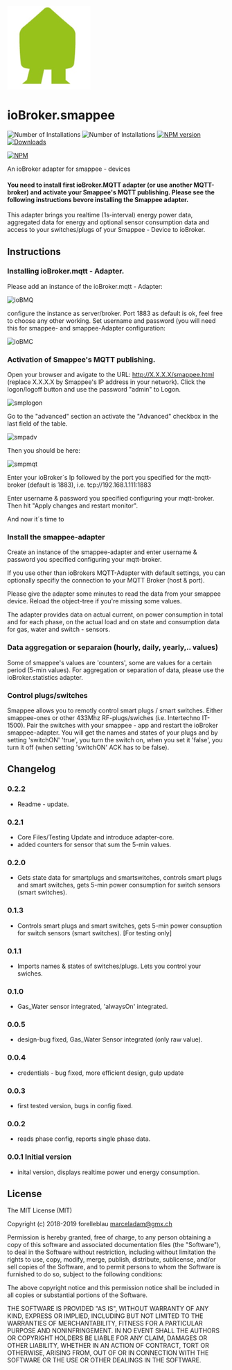 ![Logo](admin/smappee.png)

# ioBroker.smappee

![Number of Installations](http://iobroker.live/badges/smappee-installed.svg) ![Number of Installations](http://iobroker.live/badges/smappee-stable.svg) [![NPM version](http://img.shields.io/npm/v/iobroker.smappee.svg)](https://www.npmjs.com/package/iobroker.smappee)
[![Downloads](https://img.shields.io/npm/dm/iobroker.smappee.svg)](https://www.npmjs.com/package/iobroker.smappee)

[![NPM](https://nodei.co/npm/iobroker.smappee.png?downloads=true)](https://nodei.co/npm/iobroker.smappee/)

An ioBroker adapter for smappee - devices

#### You need to install first ioBroker.MQTT adapter (or use another MQTT-broker) and activate your Smappee's MQTT publishing. Please see the following instructions bevore installing the Smappee adapter.

This adapter brings you realtime (1s-interval) energy  power data, aggregated data for energy and optional sensor consumption data and access to your switches/plugs of your Smappee - Device to ioBroker.

## Instructions

### Installing ioBroker.mqtt - Adapter.

Please add an instance of the ioBroker.mqtt - Adapter:

![ioBMQ](https://github.com/forelleblau/ioBroker.smappee/blob/master/admin/ioBrokerMQTTBroker.PNG)

configure the instance as server/broker. Port 1883 as default is ok, feel free to choose any other working.
Set username and password (you will need this for smappee- and smappee-Adapter configuration:

![ioBMC](https://github.com/forelleblau/ioBroker.smappee/blob/master/admin/ioBrokerMQTTConfig.PNG)

### Activation of Smappee's MQTT publishing.

Open your browser and avigate to the URL: <http://X.X.X.X/smappee.html> (replace X.X.X.X by Smappee's IP address in your network).
Click the logon/logoff button and use the password "admin" to Logon.

![smplogon](https://github.com/forelleblau/ioBroker.smappee/blob/master/admin/smplogon.png)

Go to the "advanced" section an activate the "Advanced" checkbox in the last field of the table.

![smpadv](https://github.com/forelleblau/ioBroker.smappee/blob/master/admin/smpadv.jpeg)

Then you should be here:

![smpmqt](https://github.com/forelleblau/ioBroker.smappee/blob/master/admin/smpmqt.png)

Enter your ioBroker´s Ip followed by the port you specified for the mqtt-broker (default is 1883), i.e. tcp://192.168.1.111:1883

Enter username & password you specified configuring your mqtt-broker.
Then hit "Apply changes and restart monitor".

And now it´s time to

### Install the smappee-adapter

Create an instance of the smappee-adapter and enter username & password you specified configuring your mqtt-broker.

If you use other than ioBrokers MQTT-Adapter with default settings, you can optionally specifiy the connection to your MQTT Broker (host & port).

Please give the adapter some minutes to read the data from your smappee device. Reload the object-tree if you're missing some values.

The adapter provides data on actual current, on power consumption in total and for each phase, on the actual load and on state and consumption data for gas, water and switch - sensors.

### Data aggregation or separaion (hourly, daily, yearly,.. values)

Some of smappee's values are 'counters', some are values for a certain period (5-min values).
For aggregation or separation of data, please use the ioBroker.statistics adapter.

### Control plugs/switches

Smappee allows you to remotly control smart plugs / smart switches. Either smappee-ones or other 433Mhz RF-plugs/swiches (i.e. Intertechno IT-1500). Pair the switches with your smappee - app and restart the ioBroker smappee-adapter. You will get the names and states of your plugs and by setting 'switchON' 'true', you turn the switch on, when you set it 'false', you turn it off (when setting 'switchON' ACK has to be false).

## Changelog

### 0.2.2

-   Readme - update.

### 0.2.1

-   Core Files/Testing Update and introduce adapter-core.
-   added counters for sensor that sum the 5-min values.

### 0.2.0

-   Gets state data for smartplugs and smartswitches, controls smart plugs and smart switches, gets 5-min power consumption for switch sensors (smart switches).

### 0.1.3

-   Controls smart plugs and smart switches, gets 5-min power consuption for switch sensors (smart switches). [For testing only]

### 0.1.1

-   Imports names & states of switches/plugs. Lets you control your swiches.

### 0.1.0

-   Gas_Water sensor integrated, 'alwaysOn' integrated.

### 0.0.5

-   design-bug fixed, Gas_Water Sensor integrated (only raw value).

### 0.0.4

-   credentials - bug fixed, more efficient design, gulp update

### 0.0.3

-   first tested version, bugs in config fixed.

### 0.0.2

-   reads phase config, reports single phase data.

### 0.0.1 Initial version

-   inital version, displays realtime power und energy consumption.

## License

The MIT License (MIT)

Copyright (c) 2018-2019 forelleblau marceladam@gmx.ch

Permission is hereby granted, free of charge, to any person obtaining a copy
of this software and associated documentation files (the "Software"), to deal
in the Software without restriction, including without limitation the rights
to use, copy, modify, merge, publish, distribute, sublicense, and/or sell
copies of the Software, and to permit persons to whom the Software is
furnished to do so, subject to the following conditions:

The above copyright notice and this permission notice shall be included in
all copies or substantial portions of the Software.

THE SOFTWARE IS PROVIDED "AS IS", WITHOUT WARRANTY OF ANY KIND, EXPRESS OR
IMPLIED, INCLUDING BUT NOT LIMITED TO THE WARRANTIES OF MERCHANTABILITY,
FITNESS FOR A PARTICULAR PURPOSE AND NONINFRINGEMENT. IN NO EVENT SHALL THE
AUTHORS OR COPYRIGHT HOLDERS BE LIABLE FOR ANY CLAIM, DAMAGES OR OTHER
LIABILITY, WHETHER IN AN ACTION OF CONTRACT, TORT OR OTHERWISE, ARISING FROM,
OUT OF OR IN CONNECTION WITH THE SOFTWARE OR THE USE OR OTHER DEALINGS IN
THE SOFTWARE.
